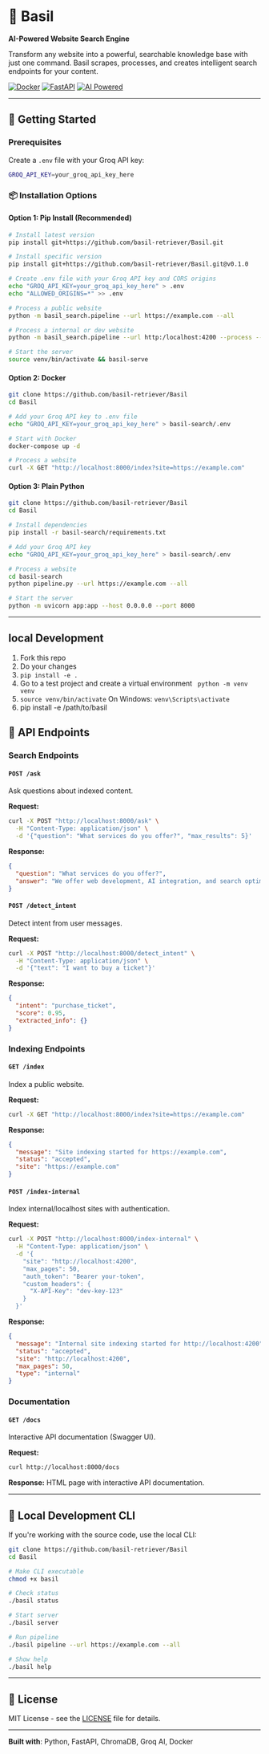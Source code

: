 # 🌿 Basil

**AI-Powered Website Search Engine**

Transform any website into a powerful, searchable knowledge base with just one command. Basil scrapes, processes, and creates intelligent search endpoints for your content.

[![Docker](https://img.shields.io/badge/Docker-Ready-blue?logo=docker)](./docker-compose.yml)
[![FastAPI](https://img.shields.io/badge/FastAPI-Framework-green?logo=fastapi)](./basil-search/)
[![AI Powered](https://img.shields.io/badge/AI-Powered%20by%20Groq-orange)]()

---

## 🚀 Getting Started

### Prerequisites

Create a `.env` file with your Groq API key:
```bash
GROQ_API_KEY=your_groq_api_key_here
```

### 📦 Installation Options

#### Option 1: Pip Install (Recommended)
```bash
# Install latest version
pip install git+https://github.com/basil-retriever/Basil.git

# Install specific version
pip install git+https://github.com/basil-retriever/Basil.git@v0.1.0

# Create .env file with your Groq API key and CORS origins
echo "GROQ_API_KEY=your_groq_api_key_here" > .env
echo "ALLOWED_ORIGINS=*" >> .env

# Process a public website
python -m basil_search.pipeline --url https://example.com --all

# Process a internal or dev website
python -m basil_search.pipeline --url http:/localhost:4200 --process --internal

# Start the server
source venv/bin/activate && basil-serve
```

#### Option 2: Docker
```bash
git clone https://github.com/basil-retriever/Basil
cd Basil

# Add your Groq API key to .env file
echo "GROQ_API_KEY=your_groq_api_key_here" > basil-search/.env

# Start with Docker
docker-compose up -d

# Process a website
curl -X GET "http://localhost:8000/index?site=https://example.com"
```

#### Option 3: Plain Python
```bash
git clone https://github.com/basil-retriever/Basil
cd Basil

# Install dependencies
pip install -r basil-search/requirements.txt

# Add your Groq API key
echo "GROQ_API_KEY=your_groq_api_key_here" > basil-search/.env

# Process a website
cd basil-search
python pipeline.py --url https://example.com --all

# Start the server
python -m uvicorn app:app --host 0.0.0.0 --port 8000
```

---

## local Development
1. Fork this repo
2. Do your changes
3. `pip install -e .`
4. Go to a test project and create a virtual environment ` python -m venv venv`
5. `source venv/bin/activate`  On Windows: `venv\Scripts\activate`
6. pip install -e /path/to/basil

## 📡 API Endpoints

### Search Endpoints

#### `POST /ask`
Ask questions about indexed content.

**Request:**
```bash
curl -X POST "http://localhost:8000/ask" \
  -H "Content-Type: application/json" \
  -d '{"question": "What services do you offer?", "max_results": 5}'
```

**Response:**
```json
{
  "question": "What services do you offer?",
  "answer": "We offer web development, AI integration, and search optimization services..."
}
```

#### `POST /detect_intent`
Detect intent from user messages.

**Request:**
```bash
curl -X POST "http://localhost:8000/detect_intent" \
  -H "Content-Type: application/json" \
  -d '{"text": "I want to buy a ticket"}'
```

**Response:**
```json
{
  "intent": "purchase_ticket",
  "score": 0.95,
  "extracted_info": {}
}
```

### Indexing Endpoints

#### `GET /index`
Index a public website.

**Request:**
```bash
curl -X GET "http://localhost:8000/index?site=https://example.com"
```

**Response:**
```json
{
  "message": "Site indexing started for https://example.com",
  "status": "accepted",
  "site": "https://example.com"
}
```

#### `POST /index-internal`
Index internal/localhost sites with authentication.

**Request:**
```bash
curl -X POST "http://localhost:8000/index-internal" \
  -H "Content-Type: application/json" \
  -d '{
    "site": "http://localhost:4200",
    "max_pages": 50,
    "auth_token": "Bearer your-token",
    "custom_headers": {
      "X-API-Key": "dev-key-123"
    }
  }'
```

**Response:**
```json
{
  "message": "Internal site indexing started for http://localhost:4200",
  "status": "accepted",
  "site": "http://localhost:4200",
  "max_pages": 50,
  "type": "internal"
}
```

### Documentation

#### `GET /docs`
Interactive API documentation (Swagger UI).

**Request:**
```bash
curl http://localhost:8000/docs
```

**Response:**
HTML page with interactive API documentation.

---

## 🔧 Local Development CLI

If you're working with the source code, use the local CLI:

```bash
git clone https://github.com/basil-retriever/Basil
cd Basil

# Make CLI executable
chmod +x basil

# Check status
./basil status

# Start server
./basil server

# Run pipeline
./basil pipeline --url https://example.com --all

# Show help
./basil help
```

---

## 📄 License

MIT License - see the [LICENSE](LICENSE) file for details.

---

**Built with**: Python, FastAPI, ChromaDB, Groq AI, Docker